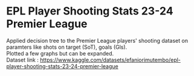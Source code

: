 # EPL Player Shooting Stats 23-24 Premier League
Applied decision tree to the Premier League players' shooting dataset on paramters like shots on target (SoT), goals (Gls). <br>
Plotted a few graphs but can be expanded. <br>
Dataset link : https://www.kaggle.com/datasets/efaniorimutembo/epl-player-shooting-stats-23-24-premier-league 
